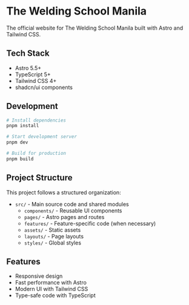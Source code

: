 # The Welding School Manila

The official website for The Welding School Manila built with Astro and Tailwind CSS.

## Tech Stack

- Astro 5.5+
- TypeScript 5+
- Tailwind CSS 4+
- shadcn/ui components

## Development

```sh
# Install dependencies
pnpm install

# Start development server
pnpm dev

# Build for production
pnpm build
```

## Project Structure

This project follows a structured organization:

- `src/` - Main source code and shared modules
  - `components/` - Reusable UI components
  - `pages/` - Astro pages and routes
  - `features/` - Feature-specific code (when necessary)
  - `assets/` - Static assets
  - `layouts/` - Page layouts
  - `styles/` - Global styles

## Features

- Responsive design
- Fast performance with Astro
- Modern UI with Tailwind CSS
- Type-safe code with TypeScript